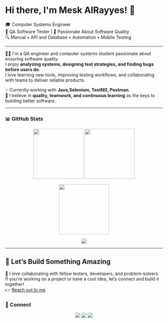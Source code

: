 # Hi there, I'm Mesk AlRayyes! 👋  
🎓 Computer Systems Engineer  
🧪 QA Software Tester | 🚀 Passionate About Software Quality  
🔍 Manual • API and Database • Automation • Mobile Testing  

---

👨‍💻 I'm a QA engineer and computer systems student passionate about ensuring software quality.  
I enjoy **analyzing systems, designing test strategies, and finding bugs before users do**.  
I love learning new tools, improving testing workflows, and collaborating with teams to deliver reliable products.  

💡 Currently working with **Java,Selenium, TestNG, Postman**.  
🌟 I believe in **quality, teamwork, and continuous learning** as the keys to building better software.  

---

### 📊 GitHub Stats
<p align="center">
  <img src="https://github-readme-stats.vercel.app/api?username=MeskRayyes&show_icons=true&theme=radical" height="160" />
  <img src="https://github-readme-stats.vercel.app/api/top-langs/?username=MeskRayyes&layout=compact&langs_count=8&theme=radical" height="160" />
</p>

<p align="center">
  <img src="https://github-readme-streak-stats.herokuapp.com/?user=MeskRayyes&theme=radical" height="160" />
</p>

<p align="center">
  <img src="https://github-readme-activity-graph.vercel.app/graph?username=MeskRayyes&radius=8&theme=radical" />
</p>


---
## 💬 Let’s Build Something Amazing
🚀 I love collaborating with fellow testers, developers, and problem-solvers.  
If you're working on a project or have a cool idea, let’s connect and build it together!  
👉 [Reach out to me](mailto:miskrayyes2002@gmail.com)  

### 🤝 Connect
<p align="center">
  <a href="mailto:miskrayyes2002@gmail.com"><img src="https://img.shields.io/badge/Email-D14836?style=for-the-badge&logo=gmail&logoColor=white" /></a>
  <a href="www.linkedin.com/in/meskrayyes"><img src="https://img.shields.io/badge/LinkedIn-0A66C2?style=for-the-badge&logo=linkedin&logoColor=white" /></a>
  <a href="https://github.com/MeskRayyes"><img src="https://img.shields.io/badge/GitHub-181717?style=for-the-badge&logo=github&logoColor=white" /></a>
</p>


